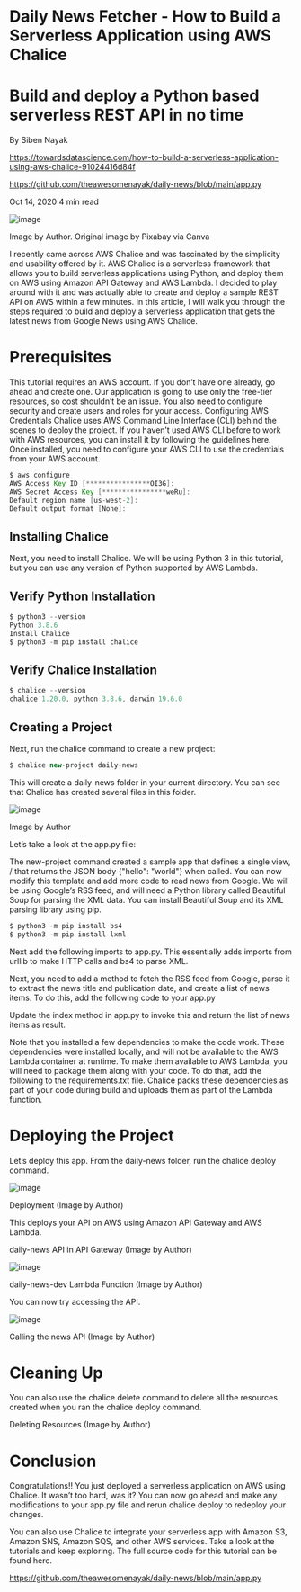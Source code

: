 # Daily News Fetcher - How to Build a Serverless Application using AWS Chalice

# Build and deploy a Python based serverless REST API in no time

By Siben Nayak

https://towardsdatascience.com/how-to-build-a-serverless-application-using-aws-chalice-91024416d84f

https://github.com/theawesomenayak/daily-news/blob/main/app.py

Oct 14, 2020·4 min read

![image](https://user-images.githubusercontent.com/3156358/154875111-67dfbc6d-8b1a-4be0-9fc9-88358d1fbef7.png)

Image by Author. Original image by Pixabay via Canva

I recently came across AWS Chalice and was fascinated by the simplicity and usability offered by it. AWS Chalice is a serverless framework that allows you to build serverless applications using Python, and deploy them on AWS using Amazon API Gateway and AWS Lambda.
I decided to play around with it and was actually able to create and deploy a sample REST API on AWS within a few minutes. In this article, I will walk you through the steps required to build and deploy a serverless application that gets the latest news from Google News using AWS Chalice.

# Prerequisites

This tutorial requires an AWS account. If you don’t have one already, go ahead and create one. Our application is going to use only the free-tier resources, so cost shouldn’t be an issue. You also need to configure security and create users and roles for your access.
Configuring AWS Credentials
Chalice uses AWS Command Line Interface (CLI) behind the scenes to deploy the project. If you haven’t used AWS CLI before to work with AWS resources, you can install it by following the guidelines here.
Once installed, you need to configure your AWS CLI to use the credentials from your AWS account.

```java
$ aws configure
AWS Access Key ID [****************OI3G]:
AWS Secret Access Key [****************weRu]:
Default region name [us-west-2]:
Default output format [None]:
```

## Installing Chalice

Next, you need to install Chalice. We will be using Python 3 in this tutorial, but you can use any version of Python supported by AWS Lambda.

## Verify Python Installation

```java
$ python3 --version
Python 3.8.6
Install Chalice
$ python3 -m pip install chalice
```

## Verify Chalice Installation

```java
$ chalice --version
chalice 1.20.0, python 3.8.6, darwin 19.6.0
```

## Creating a Project

Next, run the chalice command to create a new project:

```java
$ chalice new-project daily-news
```

This will create a daily-news folder in your current directory. You can see that Chalice has created several files in this folder.

![image](https://user-images.githubusercontent.com/3156358/154875485-1c2acdbd-c7d8-45e6-8c0b-3f8ffe2b8828.png)

Image by Author

Let’s take a look at the app.py file:

The new-project command created a sample app that defines a single view, / that returns the JSON body {"hello": "world"} when called. You can now modify this template and add more code to read news from Google.
We will be using Google’s RSS feed, and will need a Python library called Beautiful Soup for parsing the XML data. You can install Beautiful Soup and its XML parsing library using pip.

```java
$ python3 -m pip install bs4
$ python3 -m pip install lxml
```

Next add the following imports to app.py. This essentially adds imports from urllib to make HTTP calls and bs4 to parse XML.

Next, you need to add a method to fetch the RSS feed from Google, parse it to extract the news title and publication date, and create a list of news items. To do this, add the following code to your app.py

Update the index method in app.py to invoke this and return the list of news items as result.

Note that you installed a few dependencies to make the code work. These dependencies were installed locally, and will not be available to the AWS Lambda container at runtime. To make them available to AWS Lambda, you will need to package them along with your code. To do that, add the following to the requirements.txt file. Chalice packs these dependencies as part of your code during build and uploads them as part of the Lambda function.

# Deploying the Project

Let’s deploy this app. From the daily-news folder, run the chalice deploy command.

![image](https://user-images.githubusercontent.com/3156358/154875438-bfef59c0-ccc3-4f45-9d0e-4548a5f7e9f3.png)

Deployment (Image by Author)

This deploys your API on AWS using Amazon API Gateway and AWS Lambda.

daily-news API in API Gateway (Image by Author)

![image](https://user-images.githubusercontent.com/3156358/154875411-94987f0d-d814-4371-9a94-0ec4eb58c272.png)

daily-news-dev Lambda Function (Image by Author)

You can now try accessing the API.

![image](https://user-images.githubusercontent.com/3156358/154875323-c67a19be-7642-4069-ae8b-53afc8e051dd.png)

Calling the news API (Image by Author)

# Cleaning Up

You can also use the chalice delete command to delete all the resources created when you ran the chalice deploy command.

Deleting Resources (Image by Author)

# Conclusion

Congratulations!! You just deployed a serverless application on AWS using Chalice. It wasn’t too hard, was it?
You can now go ahead and make any modifications to your app.py file and rerun chalice deploy to redeploy your changes.

You can also use Chalice to integrate your serverless app with Amazon S3, Amazon SNS, Amazon SQS, and other AWS services. Take a look at the tutorials and keep exploring.
The full source code for this tutorial can be found here.

https://github.com/theawesomenayak/daily-news/blob/main/app.py
